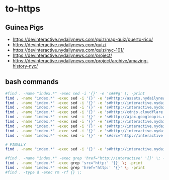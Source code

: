 # to-https

## Guinea Pigs

* https://devinteractive.nydailynews.com/quiz/map-quiz/puerto-rico/
* https://devinteractive.nydailynews.com/quiz/
* https://devinteractive.nydailynews.com/quiz/nyc-101/
* https://devinteractive.nydailynews.com/project/
* https://devinteractive.nydailynews.com/project/archive/amazing-history-nyc/

## bash commands
```bash
#find . -name "index.*" -exec sed -i '{}' -e 's###g' \; -print
find . -name "index.*" -exec sed -i '{}' -e 's#http://assets.nydailynews#//www.nydailynews#g' \; -print
find . -name "index.*" -exec sed -i '{}' -e 's#http://interactive.nydailynews.com/includes/js/vendor/jquery.js#/js/jquery.min.js#g' \; -print
find . -name "index.*" -exec sed -i '{}' -e 's#http://interactive.nydailynews.com/js/jquery.min.js#/js/jquery.min.js#g' \; -print
find . -name "index.*" -exec sed -i '{}' -e 's#http://cdnjs.cloudflare.com/ajax/libs/jquery/1.7.1/jquery.min.js#/js/jquery.min.js#g' \; -print
find . -name "index.*" -exec sed -i '{}' -e 's#http://ajax.googleapis.com/ajax/libs/jquery/1/jquery.min.js#/js/jquery.min.js#g' \; -print
find . -name "index.*" -exec sed -i '{}' -e 's#http://interactive.nydailynews.com/css/foundation.css#/css/foundation.css#g' \; -print
find . -name "index.*" -exec sed -i '{}' -e 's#http://interactive.nydailynews.com/library/vendor-nav/vendor-include.js#/library/vendor-nav/vendor-include.js#g' \; -print
find . -name "index.*" -exec sed -i '{}' -e 's#http://interactive.nydailynews.com/includes/ads/ads.js#/includes/ads/ads.js#g' \; -print
find . -name "index.*" -exec sed -i '{}' -e 's#src="http://interactive.nydailynews.com/#src="/#g' \; -print

# FINALLY
find . -name "index.*" -exec sed -i '{}' -e 's#http://interactive.nydailynews.com/#https://interactive.nydailynews.com/#g' \; -print

#find . -name "index.*" -exec grep 'href="http://interactive' '{}' \; -print
find . -name "index.*" -exec grep 'src="http:' '{}' \; -print
find . -name "index.*" -exec grep 'href="http:' '{}' \; -print
#find . -type d -exec rm -rf {} \;
```
